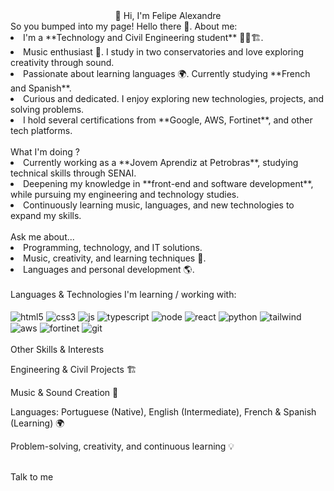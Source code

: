 <center> 👋 Hi, I'm Felipe Alexandre</center>
So you bumped into my page! Hello there 👋.
About me:
<li> I'm a **Technology and Civil Engineering student** 👨‍💻🏗️. </li> <li> Music enthusiast 🎵. I study in two conservatories and love exploring creativity through sound. </li> <li> Passionate about learning languages 🌍. Currently studying **French and Spanish**. </li> <li> Curious and dedicated. I enjoy exploring new technologies, projects, and solving problems. </li> <li> I hold several certifications from **Google, AWS, Fortinet**, and other tech platforms. </li> <br/>
What I'm doing ?
<li> Currently working as a **Jovem Aprendiz at Petrobras**, studying technical skills through SENAI. </li> <li> Deepening my knowledge in **front-end and software development**, while pursuing my engineering and technology studies. </li> <li> Continuously learning music, languages, and new technologies to expand my skills. </li> <br/>
Ask me about...
<li> Programming, technology, and IT solutions. </li> <li> Music, creativity, and learning techniques 🎼. </li> <li> Languages and personal development 🌎. </li> <br/>
Languages & Technologies I'm learning / working with:
<div style="display: inline_block"><br/> <img align="center" alt="html5" src="https://img.shields.io/badge/HTML5-E34F26?style=for-the-badge&logo=html5&logoColor=white"> <img align="center" alt="css3" src="https://img.shields.io/badge/CSS3-1572B6?style=for-the-badge&logo=css3&logoColor=white"> <img align="center" alt="js" src="https://img.shields.io/badge/JavaScript-323330?style=for-the-badge&logo=javascript&logoColor=F7DF1E"> <img align="center" alt="typescript" src="https://img.shields.io/badge/TypeScript-3178C6?style=for-the-badge&logo=typescript&logoColor=white"> <img align="center" alt="node" src="https://img.shields.io/badge/Node.js-43853D?style=for-the-badge&logo=node.js&logoColor=white"> <img align="center" alt="react" src="https://img.shields.io/badge/React-20232A?style=for-the-badge&logo=react&logoColor=61DAFB"> <img align="center" alt="python" src="https://img.shields.io/badge/Python-14354C?style=for-the-badge&logo=python&logoColor=white"> <img align="center" alt="tailwind" src="https://img.shields.io/badge/Tailwind_CSS-06B6D4?style=for-the-badge&logo=tailwind-css&logoColor=white"> <img align="center" alt="aws" src="https://img.shields.io/badge/AWS-232F3E?style=for-the-badge&logo=amazon-aws&logoColor=FF9900"> <img align="center" alt="fortinet" src="https://img.shields.io/badge/Fortinet-BA0C2F?style=for-the-badge&logo=fortinet&logoColor=white"> <img align="center" alt="git" src="https://img.shields.io/badge/GIT-E44C30?style=for-the-badge&logo=git&logoColor=white"> </div> <br/>
Other Skills & Interests

Engineering & Civil Projects 🏗️

Music & Sound Creation 🎼

Languages: Portuguese (Native), English (Intermediate), French & Spanish (Learning) 🌍

Problem-solving, creativity, and continuous learning 💡

<br/>
Talk to me
